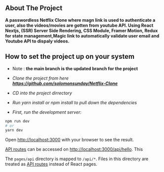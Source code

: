 ## About The Project

**A passwordless Netflix Clone where magn link is used to authenticate a user, also the videos/movies are gotten from youtube API. Using React Nextjs, (SSR) Server Side Rendering, CSS Module, Framer Motion, Redux for state management,Magic link to automatically validate user email and Youtube API to dispaly videos.**

## How to set the project up on your system

- Note : **the main branch is the updated branch for the project**

- _Clone the project from here **https://github.com/solomonsunday/Netflix-Clone**_
- _CD into the project dirrectory_
- _Run yarn install or npm install to pull down the dependencies_
- _First, run the development server:_

```bash / terminal
npm run dev
# or
yarn dev
```

Open [http://localhost:3000](http://localhost:3000) with your browser to see the result.

[API routes](https://nextjs.org/docs/api-routes/introduction) can be accessed on [http://localhost:3000/api/hello](http://localhost:3000/api/hello). This

The `pages/api` directory is mapped to `/api/*`. Files in this directory are treated as [API routes](https://nextjs.org/docs/api-routes/introduction) instead of React pages.
